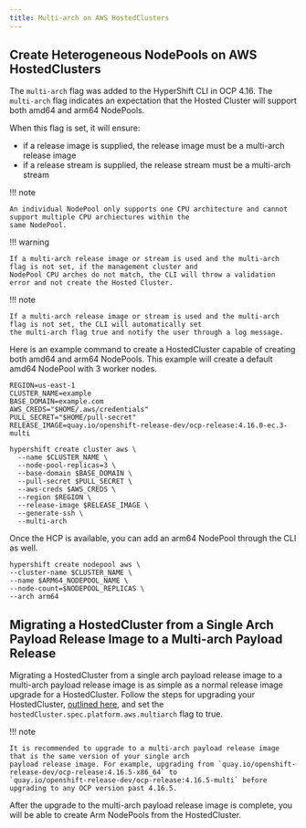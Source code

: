```yaml
---
title: Multi-arch on AWS HostedClusters
---
```


## Create Heterogeneous NodePools on AWS HostedClusters
The `multi-arch` flag was added to the HyperShift CLI in OCP 4.16. The `multi-arch` flag indicates an expectation that 
the Hosted Cluster will support both amd64 and arm64 NodePools.

When this flag is set, it will ensure:

* if a release image is supplied, the release image must be a multi-arch release image
* if a release stream is supplied, the release stream must be a multi-arch stream


!!! note 

    An individual NodePool only supports one CPU architecture and cannot support multiple CPU archiectures within the 
    same NodePool.


!!! warning

    If a multi-arch release image or stream is used and the multi-arch flag is not set, if the management cluster and 
    NodePool CPU arches do not match, the CLI will throw a validation error and not create the Hosted Cluster.


!!! note

    If a multi-arch release image or stream is used and the multi-arch flag is not set, the CLI will automatically set 
    the multi-arch flag true and notify the user through a log message.

Here is an example command to create a HostedCluster capable of creating both amd64 and arm64 NodePools. This example 
will create a default amd64 NodePool with 3 worker nodes.

```shell linenums="1"
REGION=us-east-1
CLUSTER_NAME=example
BASE_DOMAIN=example.com
AWS_CREDS="$HOME/.aws/credentials"
PULL_SECRET="$HOME/pull-secret"
RELEASE_IMAGE=quay.io/openshift-release-dev/ocp-release:4.16.0-ec.3-multi

hypershift create cluster aws \
  --name $CLUSTER_NAME \
  --node-pool-replicas=3 \
  --base-domain $BASE_DOMAIN \
  --pull-secret $PULL_SECRET \
  --aws-creds $AWS_CREDS \
  --region $REGION \
  --release-image $RELEASE_IMAGE \
  --generate-ssh \
  --multi-arch
```

Once the HCP is available, you can add an arm64 NodePool through the CLI as well.

```shell linenums="1"
hypershift create nodepool aws \
--cluster-name $CLUSTER_NAME \
--name $ARM64_NODEPOOL_NAME \
--node-count=$NODEPOOL_REPLICAS \
--arch arm64
```

## Migrating a HostedCluster from a Single Arch Payload Release Image to a Multi-arch Payload Release
Migrating a HostedCluster from a single arch payload release image to a multi-arch payload release image is as simple as
a normal release image upgrade for a HostedCluster. Follow the steps for upgrading your HostedCluster,
[outlined here](../../how-to/upgrades.md#hostedcluster), and set the `hostedCluster.spec.platform.aws.multiarch` flag to
true.

!!! note

    It is recommended to upgrade to a multi-arch payload release image that is the same version of your single arch 
    payload release image. For example, upgrading from `quay.io/openshift-release-dev/ocp-release:4.16.5-x86_64` to 
    `quay.io/openshift-release-dev/ocp-release:4.16.5-multi` before upgrading to any OCP version past 4.16.5.

After the upgrade to the multi-arch payload release image is complete, you will be able to create Arm NodePools from the
HostedCluster.
